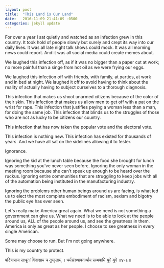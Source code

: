 ```yaml
---
layout: post
title:  "This Land is Our Land"
date:   2016-11-09 21:41:09 -0500
categories: jekyll update
---
```


For over a year I sat quietly and watched as an infection grew in this country.
It took hold of people slowly but surely and crept its way into our daily
lives. It was all late night talk shows could mock. It was all morning news
could report. And it was all social media could create memes about.

We laughed this infection off, as if it was no bigger than a paper cut at work; no
more painful than a singe from hot oil as we were frying our eggs.

We laughed this infection off with friends, with family, at parties, at work and in bed
at night. We laughed it off to avoid having to think about the reality of actually
having to subject ourselves to a thorough diagnosis.

This infection that makes us shoot unarmed citizens because of the color of their skin.
This infection that makes us allow men to get off with a pat on the wrist for rape.
This infection that justifies paying a woman less than a man, for doing the same job.
This infection that blinds us to the struggles of those who are not as lucky to be citizens
our country.

This infection that has now taken the popular vote and the electoral vote.

This infection is nothing new. This infection has existed for thousands of years.
And we have all sat on the sidelines allowing it to fester.

Ignorance.

Ignoring the kid at the lunch table because the food she brought for lunch was
something you've never seen before.
Ignoring the only woman in the meeting room because she can't speak up enough to
be heard over the ruckus.
Ignoring entire communities that are struggling to keep jobs with all of the
automation being instituted in the manufacturing industry.

Ignoring the problems other human beings around us are facing, is what led us to elect
the most complete embodiment of racism, sexism and bigotry the public eye has ever seen.

Let's really make America great again. What we need is not something a government can
give us. What we need is to be able to look at the people around us, ALL of the
people around us, and see the greatness in them. America is only as great as her people.
I choose to see greatness in every single American.

Some may choose to run. But I'm not going anywhere.

This is my country to protect.

परित्राणाय साधूनां विनाशाय च दुष्कृताम् ।
धर्मसंस्थापनार्थाय सम्भवामि युगे युगे ॥४-८॥
